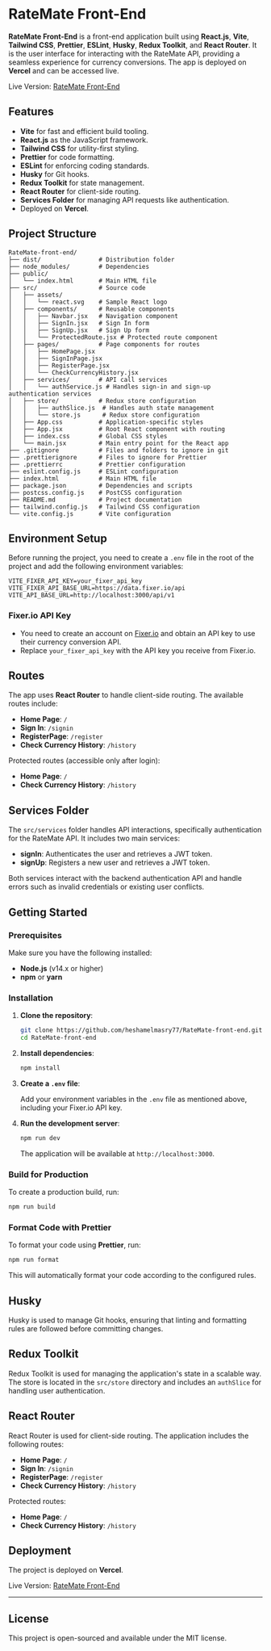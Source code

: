 
# RateMate Front-End

**RateMate Front-End** is a front-end application built using **React.js**, **Vite**, **Tailwind CSS**, **Prettier**, **ESLint**, **Husky**, **Redux Toolkit**, and **React Router**. It is the user interface for interacting with the RateMate API, providing a seamless experience for currency conversions. The app is deployed on **Vercel** and can be accessed live.

Live Version: [RateMate Front-End](https://rate-mate-front-end.vercel.app)

## Features

- **Vite** for fast and efficient build tooling.
- **React.js** as the JavaScript framework.
- **Tailwind CSS** for utility-first styling.
- **Prettier** for code formatting.
- **ESLint** for enforcing coding standards.
- **Husky** for Git hooks.
- **Redux Toolkit** for state management.
- **React Router** for client-side routing.
- **Services Folder** for managing API requests like authentication.
- Deployed on **Vercel**.

## Project Structure

```plaintext
RateMate-front-end/
├── dist/                # Distribution folder
├── node_modules/        # Dependencies
├── public/
│   └── index.html       # Main HTML file
├── src/                 # Source code
│   ├── assets/
│   │   └── react.svg    # Sample React logo
│   ├── components/      # Reusable components
│   │   ├── Navbar.jsx   # Navigation component
│   │   ├── SignIn.jsx   # Sign In form
│   │   ├── SignUp.jsx   # Sign Up form
│   │   └── ProtectedRoute.jsx # Protected route component
│   ├── pages/           # Page components for routes
│   │   ├── HomePage.jsx
│   │   ├── SignInPage.jsx
│   │   ├── RegisterPage.jsx
│   │   └── CheckCurrencyHistory.jsx
│   ├── services/        # API call services
│   │   └── authService.js # Handles sign-in and sign-up authentication services
│   ├── store/           # Redux store configuration
│   │   ├── authSlice.js  # Handles auth state management
│   │   └── store.js      # Redux store configuration
│   ├── App.css          # Application-specific styles
│   ├── App.jsx          # Root React component with routing
│   ├── index.css        # Global CSS styles
│   └── main.jsx         # Main entry point for the React app
├── .gitignore           # Files and folders to ignore in git
├── .prettierignore      # Files to ignore for Prettier
├── .prettierrc          # Prettier configuration
├── eslint.config.js     # ESLint configuration
├── index.html           # Main HTML file
├── package.json         # Dependencies and scripts
├── postcss.config.js    # PostCSS configuration
├── README.md            # Project documentation
├── tailwind.config.js   # Tailwind CSS configuration
└── vite.config.js       # Vite configuration
```

## Environment Setup

Before running the project, you need to create a `.env` file in the root of the project and add the following environment variables:

```plaintext
VITE_FIXER_API_KEY=your_fixer_api_key
VITE_FIXER_API_BASE_URL=https://data.fixer.io/api
VITE_API_BASE_URL=http://localhost:3000/api/v1
```

### Fixer.io API Key

- You need to create an account on [Fixer.io](https://fixer.io/) and obtain an API key to use their currency conversion API.
- Replace `your_fixer_api_key` with the API key you receive from Fixer.io.

## Routes

The app uses **React Router** to handle client-side routing. The available routes include:

- **Home Page**: `/`
- **Sign In**: `/signin`
- **RegisterPage**: `/register`
- **Check Currency History**: `/history`

Protected routes (accessible only after login):

- **Home Page**: `/`
- **Check Currency History**: `/history`

## Services Folder

The `src/services` folder handles API interactions, specifically authentication for the RateMate API. It includes two main services:

- **signIn**: Authenticates the user and retrieves a JWT token.
- **signUp**: Registers a new user and retrieves a JWT token.

Both services interact with the backend authentication API and handle errors such as invalid credentials or existing user conflicts.

## Getting Started

### Prerequisites

Make sure you have the following installed:

- **Node.js** (v14.x or higher)
- **npm** or **yarn**

### Installation

1. **Clone the repository**:

   ```bash
   git clone https://github.com/heshamelmasry77/RateMate-front-end.git
   cd RateMate-front-end
   ```

2. **Install dependencies**:

   ```bash
   npm install
   ```

3. **Create a `.env` file**:

   Add your environment variables in the `.env` file as mentioned above, including your Fixer.io API key.

4. **Run the development server**:

   ```bash
   npm run dev
   ```

   The application will be available at `http://localhost:3000`.

### Build for Production

To create a production build, run:

```bash
npm run build
```

### Format Code with Prettier

To format your code using **Prettier**, run:

```bash
npm run format
```

This will automatically format your code according to the configured rules.

## Husky

Husky is used to manage Git hooks, ensuring that linting and formatting rules are followed before committing changes.

## Redux Toolkit

Redux Toolkit is used for managing the application's state in a scalable way. The store is located in the `src/store` directory and includes an `authSlice` for handling user authentication.

## React Router

React Router is used for client-side routing. The application includes the following routes:

- **Home Page**: `/`
- **Sign In**: `/signin`
- **RegisterPage**: `/register`
- **Check Currency History**: `/history`

Protected routes:

- **Home Page**: `/`
- **Check Currency History**: `/history`

## Deployment

The project is deployed on **Vercel**.

Live Version: [RateMate Front-End](https://rate-mate-front-end.vercel.app)

---

## License

This project is open-sourced and available under the MIT license.
